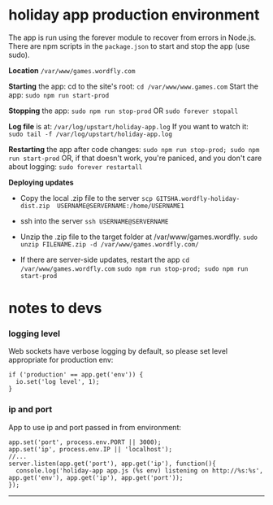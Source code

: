 holiday app production environment
==================================

The app is run using the forever module to recover from errors in Node.js. There are npm scripts in the `package.json` to start and stop the app (use sudo).

**Location**
`/var/www/games.wordfly.com`

**Starting** the app:
cd to the site's root: 
`cd /var/www/www.games.com`
Start the app: 
`sudo npm run start-prod`
 
**Stopping** the app:
`sudo npm run stop-prod` 
OR `sudo forever stopall`

**Log file** is at:
`/var/log/upstart/holiday-app.log`
If you want to watch it:
`sudo tail -f /var/log/upstart/holiday-app.log`

**Restarting** the app after code changes:
`sudo npm run stop-prod; sudo npm run start-prod`
OR, 
if that doesn't work, you're paniced, and you don't care about logging:
`sudo forever restartall`

**Deploying updates**

* Copy the local .zip file to the server
`scp GITSHA.wordfly-holiday-dist.zip  USERNAME@SERVERNAME:/home/USERNAME1`

* ssh into the server
`ssh USERNAME@SERVERNAME`

* Unzip the .zip file to the target folder at /var/www/games.wordfly.
`sudo unzip FILENAME.zip -d /var/www/games.wordfly.com/`

* If there are server-side updates, restart the app
`cd /var/www/games.wordfly.com`
`sudo npm run stop-prod; sudo npm run start-prod`

notes to devs
=============

### logging level

Web sockets have verbose logging by default, so please set level appropriate for production env:

    if ('production' == app.get('env')) {
      io.set('log level', 1);
    }


### ip and port

App to use ip and port passed in from environment:

    app.set('port', process.env.PORT || 3000);
    app.set('ip', process.env.IP || 'localhost');
    //...
    server.listen(app.get('port'), app.get('ip'), function(){
      console.log('holiday-app app.js (%s env) listening on http://%s:%s', app.get('env'), app.get('ip'), app.get('port'));
    });


------------------------------
